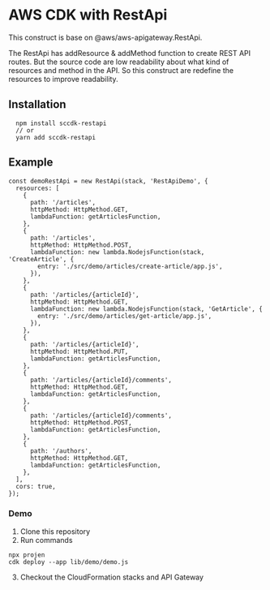 # AWS CDK with RestApi

This construct is base on @aws/aws-apigateway.RestApi.

The RestApi has addResource & addMethod function to create REST API routes. But the source code are low readability about what kind of resources and method in the API. So this construct are redefine the resources to improve readability.

## Installation

```
  npm install sccdk-restapi
  // or
  yarn add sccdk-restapi
```

## Example
```
const demoRestApi = new RestApi(stack, 'RestApiDemo', {
  resources: [
    {
      path: '/articles',
      httpMethod: HttpMethod.GET,
      lambdaFunction: getArticlesFunction,
    },
    {
      path: '/articles',
      httpMethod: HttpMethod.POST,
      lambdaFunction: new lambda.NodejsFunction(stack, 'CreateArticle', {
        entry: './src/demo/articles/create-article/app.js',
      }),
    },
    {
      path: '/articles/{articleId}',
      httpMethod: HttpMethod.GET,
      lambdaFunction: new lambda.NodejsFunction(stack, 'GetArticle', {
        entry: './src/demo/articles/get-article/app.js',
      }),
    },
    {
      path: '/articles/{articleId}',
      httpMethod: HttpMethod.PUT,
      lambdaFunction: getArticlesFunction,
    },
    {
      path: '/articles/{articleId}/comments',
      httpMethod: HttpMethod.GET,
      lambdaFunction: getArticlesFunction,
    },
    {
      path: '/articles/{articleId}/comments',
      httpMethod: HttpMethod.POST,
      lambdaFunction: getArticlesFunction,
    },
    {
      path: '/authors',
      httpMethod: HttpMethod.GET,
      lambdaFunction: getArticlesFunction,
    },
  ],
  cors: true,
});
```

### Demo

1. Clone this repository
2. Run commands
```
npx projen
cdk deploy --app lib/demo/demo.js
```
3. Checkout the CloudFormation stacks and API Gateway